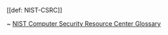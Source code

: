[[def: NIST-CSRC]]

~ [NIST Computer Security Resource Center Glossary](https://csrc.nist.gov/glossary/)

